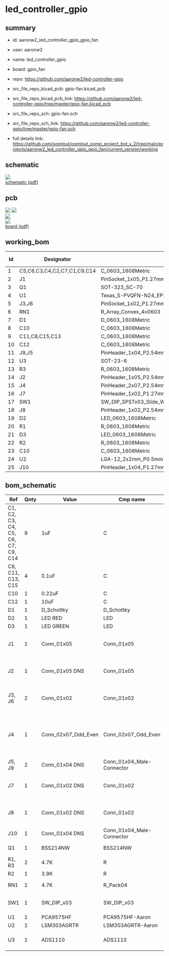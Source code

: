 # led_controller_gpio
 
## summary 
* id: aaronw2_led_controller_gpio_gpio_fan
* user: aaronw2
* name: led_controller_gpio
* board: gpio_fan
* repo: https://github.com/aaronw2/led-controller-gpio
* src_file_repo_kicad_pcb: gpio-fan.kicad_pcb
* src_file_repo_kicad_pcb_link: https://github.com/aaronw2/led-controller-gpio/tree/master/gpio-fan.kicad_pcb


* src_file_repo_sch: gpio-fan.sch
* src_file_repo_sch_link: https://github.com/aaronw2/led-controller-gpio/tree/master/gpio-fan.sch
* full details link: https://github.com/oomlout/oomlout_oomp_project_bot_v_2/tree/main/projects/aaronw2_led_controller_gpio_gpio_fan/current_version/working  

## schematic  
![](working_schematic_600.png)  
[schematic (pdf)](working_schematic.pdf) 






















## pcb  
![](working_3d_600.png) 
![](working_3d_front_600.png)  
![](working_3d_back_600.png)  
![](working_600.png)  
[board (pdf)](working.pdf)  

## working_bom
| Id | Designator | Footprint | Quantity | Designation | Supplier and ref |  | None | 
| --- | --- | --- | --- | --- | --- | --- | --- | 
| 1 | C5,C6,C3,C4,C2,C7,C1,C9,C14 | C_0603_1608Metric | 9 | 1uF |  |  | [''] | 
| 2 | J1 | PinSocket_1x05_P1.27mm_Vertical | 1 | Conn_01x05 |  |  | [''] | 
| 3 | Q1 | SOT-323_SC-70 | 1 | BSS214NW |  |  | [''] | 
| 4 | U1 | Texas_S-PVQFN-N24_EP2.1x2.1mm | 1 | PCA9575HF |  |  | [''] | 
| 5 | J3,J6 | PinSocket_1x02_P1.27mm_Vertical | 2 | Conn_01x02 |  |  | [''] | 
| 6 | RN1 | R_Array_Convex_4x0603 | 1 | 4.7K |  |  | [''] | 
| 7 | D1 | D_0603_1608Metric | 1 | D_Schottky |  |  | [''] | 
| 8 | C10 | C_0603_1608Metric | 1 | 0.01uF |  |  | [''] | 
| 9 | C11,C8,C15,C13 | C_0603_1608Metric | 4 | 0.1uF |  |  | [''] | 
| 10 | C12 | C_0603_1608Metric | 1 | 10uF |  |  | [''] | 
| 11 | J9,J5 | PinHeader_1x04_P2.54mm_Vertical | 2 | Conn_01x04 DNS |  |  | [''] | 
| 12 | U3 | SOT-23-6 | 1 | ADS1110 |  |  | [''] | 
| 13 | R3 | R_0603_1608Metric | 1 | 4.7K |  |  | [''] | 
| 14 | J2 | PinHeader_1x05_P2.54mm_Vertical | 1 | Conn_01x05 DNS |  |  | [''] | 
| 15 | J4 | PinHeader_2x07_P2.54mm_Horizontal | 1 | Conn_02x07_Odd_Even |  |  | [''] | 
| 16 | J7 | PinHeader_1x02_P1.27mm_Vertical | 1 | Conn_01x02 DNS |  |  | [''] | 
| 17 | SW1 | SW_DIP_SPSTx03_Slide_Wurth_416131160803_8.89x4.98mm_W2.65mm_P1.27mm | 1 | SW_DIP_x03 |  |  | [''] | 
| 18 | J8 | PinHeader_1x02_P2.54mm_Vertical | 1 | Conn_01x02 DNS |  |  | [''] | 
| 19 | D2 | LED_0603_1608Metric | 1 | LED RED |  |  | [''] | 
| 20 | R1 | R_0603_1608Metric | 1 | 1K |  |  | [''] | 
| 21 | D3 | LED_0603_1608Metric | 1 | LED GREEN |  |  | [''] | 
| 22 | R2 | R_0603_1608Metric | 1 | 100 |  |  | [''] | 
| 23 | C10 | C_0603_1608Metric | 1 | 0.22uF |  |  | [''] | 
| 24 | U2 | LGA-12_2x2mm_P0.5mm | 1 | LSM303AGRTR |  |  | [''] | 
| 25 | J10 | PinHeader_1x04_P1.27mm_Vertical | 1 | Conn_01x04 DNS |  |  | [''] | 


## bom_schematic
| Ref | Qnty | Value | Cmp name | Footprint | Description | Vendor | DNP | 
| --- | --- | --- | --- | --- | --- | --- | --- | 
| C1, C2, C3, C4, C5, C6, C7, C9, C14 | 9 | 1uF | C | Capacitor_SMD:C_0603_1608Metric | Unpolarized capacitor |  |  | 
| C8, C11, C13, C15 | 4 | 0.1uF | C | Capacitor_SMD:C_0603_1608Metric | Unpolarized capacitor |  |  | 
| C10 | 1 | 0.22uF | C | Capacitor_SMD:C_0603_1608Metric | Unpolarized capacitor |  |  | 
| C12 | 1 | 10uF | C | Capacitor_SMD:C_0603_1608Metric | Unpolarized capacitor |  |  | 
| D1 | 1 | D_Schottky | D_Schottky | Diode_SMD:D_0603_1608Metric | Schottky diode |  |  | 
| D2 | 1 | LED RED | LED | LED_SMD:LED_0603_1608Metric | Light emitting diode |  |  | 
| D3 | 1 | LED GREEN | LED | LED_SMD:LED_0603_1608Metric | Light emitting diode |  |  | 
| J1 | 1 | Conn_01x05 | Conn_01x05 | Connector_PinSocket_1.27mm:PinSocket_1x05_P1.27mm_Vertical | Generic connector, single row, 01x05, script generated (kicad-library-utils/schlib/autogen/connector/) |  |  | 
| J2 | 1 | Conn_01x05 DNS | Conn_01x05 | Connector_PinHeader_2.54mm:PinHeader_1x05_P2.54mm_Vertical | Generic connector, single row, 01x05, script generated (kicad-library-utils/schlib/autogen/connector/) |  |  | 
| J3, J6 | 2 | Conn_01x02 | Conn_01x02 | Connector_PinSocket_1.27mm:PinSocket_1x02_P1.27mm_Vertical | Generic connector, single row, 01x02, script generated (kicad-library-utils/schlib/autogen/connector/) |  |  | 
| J4 | 1 | Conn_02x07_Odd_Even | Conn_02x07_Odd_Even | Connector_PinHeader_2.54mm:PinHeader_2x07_P2.54mm_Horizontal | Generic connector, double row, 02x07, odd/even pin numbering scheme (row 1 odd numbers, row 2 even numbers), script generated (kicad-library-utils/schlib/autogen/connector/) |  |  | 
| J5, J9 | 2 | Conn_01x04 DNS | Conn_01x04_Male-Connector | Connector_PinHeader_2.54mm:PinHeader_1x04_P2.54mm_Vertical |  |  |  | 
| J7 | 1 | Conn_01x02 DNS | Conn_01x02 | Connector_PinHeader_1.27mm:PinHeader_1x02_P1.27mm_Vertical | Generic connector, single row, 01x02, script generated (kicad-library-utils/schlib/autogen/connector/) |  |  | 
| J8 | 1 | Conn_01x02 DNS | Conn_01x02 | Connector_PinHeader_2.54mm:PinHeader_1x02_P2.54mm_Vertical | Generic connector, single row, 01x02, script generated (kicad-library-utils/schlib/autogen/connector/) |  |  | 
| J10 | 1 | Conn_01x04 DNS | Conn_01x04_Male-Connector | Connector_PinHeader_1.27mm:PinHeader_1x04_P1.27mm_Vertical |  |  |  | 
| Q1 | 1 | BSS214NW | BSS214NW | Package_TO_SOT_SMD:SOT-323_SC-70 | 20V Vds, 1.5A Id, N-Channel MOSFET, SOT-323 |  |  | 
| R1, R3 | 2 | 4.7K | R | Resistor_SMD:R_0603_1608Metric | Resistor |  |  | 
| R2 | 1 | 3.9K | R | Resistor_SMD:R_0603_1608Metric | Resistor |  |  | 
| RN1 | 1 | 4.7K | R_Pack04 | Resistor_SMD:R_Array_Convex_4x0603 | 4 resistor network, parallel topology |  |  | 
| SW1 | 1 | SW_DIP_x03 | SW_DIP_x03 | Aaron:SW_DIP_SPSTx03_Slide_Wurth_416131160803_8.89x4.98mm_W2.65mm_P1.27mm | 3x DIP Switch, Single Pole Single Throw (SPST) switch, small symbol |  |  | 
| U1 | 1 | PCA9575HF | PCA9575HF-Aaron | Package_DFN_QFN:Texas_S-PVQFN-N24_EP2.1x2.1mm |  |  |  | 
| U2 | 1 | LSM303AGRTR | LSM303AGRTR-Aaron | Package_LGA:LGA-12_2x2mm_P0.5mm |  |  |  | 
| U3 | 1 | ADS1110 | ADS1110 | Package_TO_SOT_SMD:SOT-23-6 | 16 Bit Analog to Digital converter with on board reference |  |  | 



